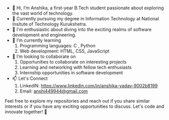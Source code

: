 - 👋 Hi, I’m Anshika, a first-year B.Tech student passionate about exploring the vast world of technology.
- 🚀 Currently pursuing my degree in Information Technology at National Insitute of Technology Kurukshetra.
- 👀 I'm enthusiastic about diving into the exciting realms of software development and engineering.
- 🌱 I’m currently learning
  1. Programming languages: C , Python
  2. Web development: HTML, CSS, JavaScript
- 💞️ I’m looking to collaborate on
  1. Opportunities to collaborate on interesting projects
  2. Learning and networking with fellow tech enthusiasts
  3. Internship opportunities in software development
- 📫 Let's Connect
  1. LinkedIN: https://www.linkedin.com/in/anshika-yadav-9002b8199
  2. Email: anshi449944@gmail.com
  
Feel free to explore my repositories and reach out if you share similar interests or if you have any exciting opportunities to discuss. Let's code and innovate together! 🚀
